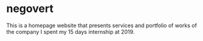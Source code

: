 # negovert
This is a homepage website that presents services and portfolio of works of the company I spent my 15 days internship at 2019.
